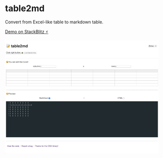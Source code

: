 # table2md

Convert from Excel-like table to markdown table.

[Demo on StackBlitz ⚡️](https://table2md.stackblitz.io)

![](https://raw.githubusercontent.com/hand-dot/table2md/master/table2md.gif)

